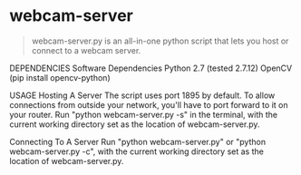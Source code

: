 # webcam-server

> webcam-server.py is an all-in-one python script that lets you host or connect to a webcam server.

DEPENDENCIES
Software Dependencies
Python 2.7 (tested 2.7.12)
OpenCV (pip install opencv-python)

USAGE
Hosting A Server
The script uses port 1895 by default.
To allow connections from outside your network, you'll have to port forward to it on your router.
Run "python webcam-server.py -s" in the terminal, with the current working directory set as the location of webcam-server.py.

Connecting To A Server
Run "python webcam-server.py" or "python webcam-server.py -c", with the current working directory set as the location of webcam-server.py.
